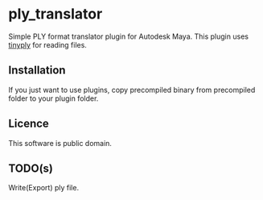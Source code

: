 # ply_translator 

Simple PLY format translator plugin for Autodesk Maya.
This plugin uses [tinyply](https://github.com/ddiakopoulos/tinyply) for reading files.

## Installation

If you just want to use plugins, copy precompiled binary from precompiled folder to your plugin folder.

## Licence 

This software is public domain. 

## TODO(s)

Write(Export) ply file.

